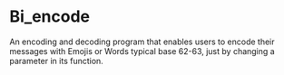 # Bi_encode
An encoding and decoding program that enables users to encode their messages with Emojis or Words typical base 62-63, just by changing a parameter in its function.
